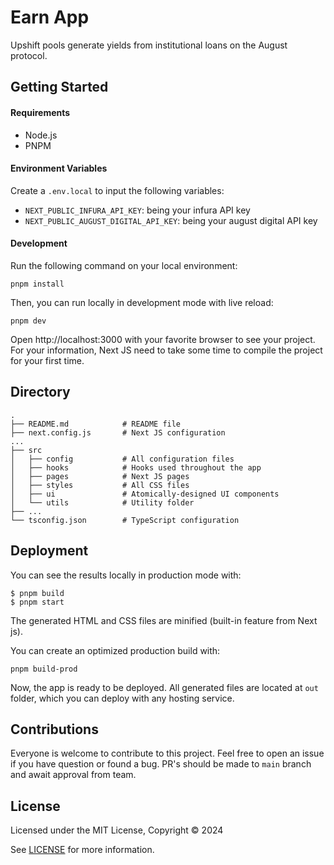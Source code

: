 # Earn App

Upshift pools generate yields from institutional loans on the August protocol.

## Getting Started

#### Requirements

- Node.js 
- PNPM

#### Environment Variables

Create a `.env.local` to input the following variables:

- `NEXT_PUBLIC_INFURA_API_KEY`: being your infura API key
- `NEXT_PUBLIC_AUGUST_DIGITAL_API_KEY`: being your august digital API key

#### Development

Run the following command on your local environment:

```
pnpm install
```

Then, you can run locally in development mode with live reload:

```
pnpm dev
```

Open http://localhost:3000 with your favorite browser to see your project. For your information, Next JS need to take some time to compile the project for your first time.

## Directory

```
.
├── README.md            # README file
├── next.config.js       # Next JS configuration
...
├── src
│   ├── config           # All configuration files
│   ├── hooks            # Hooks used throughout the app
│   ├── pages            # Next JS pages
│   ├── styles           # All CSS files
│   ├── ui               # Atomically-designed UI components
│   └── utils            # Utility folder
├── ...
└── tsconfig.json        # TypeScript configuration
```

## Deployment

You can see the results locally in production mode with:

```
$ pnpm build
$ pnpm start
```

The generated HTML and CSS files are minified (built-in feature from Next js).

You can create an optimized production build with:

```
pnpm build-prod
```

Now, the app is ready to be deployed. All generated files are located at `out` folder, which you can deploy with any hosting service.

## Contributions

Everyone is welcome to contribute to this project. Feel free to open an issue if you have question or found a bug. PR's should be made to `main` branch and await approval from team.

## License

Licensed under the MIT License, Copyright © 2024

See [LICENSE](LICENSE) for more information.
